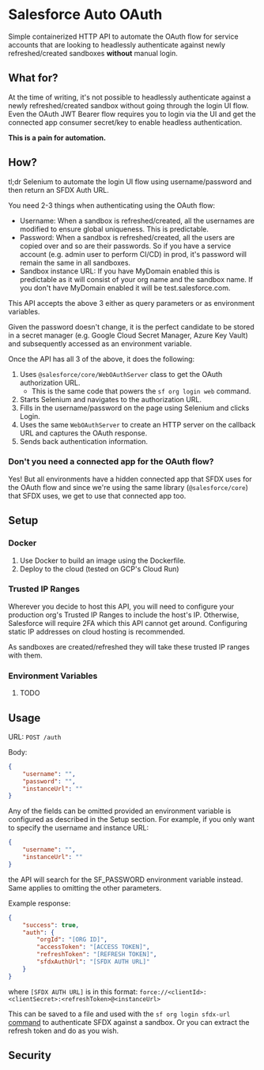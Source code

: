 # Salesforce Auto OAuth

Simple containerized HTTP API to automate the OAuth flow for service accounts that are looking to headlessly authenticate against newly refreshed/created sandboxes **without** manual login.

## What for?

At the time of writing, it's not possible to headlessly authenticate against a newly refreshed/created sandbox without going through the login UI flow. Even the OAuth JWT Bearer flow requires you to login via the UI and get the connected app consumer secret/key to enable headless authentication.

**This is a pain for automation.**

## How?

tl;dr Selenium to automate the login UI flow using username/password and then return an SFDX Auth URL.

You need 2-3 things when authenticating using the OAuth flow:

* Username: When a sandbox is refreshed/created, all the usernames are modified to ensure global uniqueness. This is predictable.
* Password: When a sandbox is refreshed/created, all the users are copied over and so are their passwords. So if you have a service account (e.g. admin user to perform CI/CD) in prod, it's password will remain the same in all sandboxes.
* Sandbox instance URL: If you have MyDomain enabled this is predictable as it will consist of your org name and the sandbox name. If you don't have MyDomain enabled it will be test.salesforce.com.

This API accepts the above 3 either as query parameters or as environment variables.

Given the password doesn't change, it is the perfect candidate to be stored in a secret manager (e.g. Google Cloud Secret Manager, Azure Key Vault) and subsequently accessed as an environment variable.

Once the API has all 3 of the above, it does the following:

1. Uses `@salesforce/core/WebOAuthServer` class to get the OAuth authorization URL.
    * This is the same code that powers the `sf org login web` command.
2. Starts Selenium and navigates to the authorization URL.
3. Fills in the username/password on the page using Selenium and clicks Login.
4. Uses the same `WebOAuthServer` to create an HTTP server on the callback URL and captures the OAuth response.
5. Sends back authentication information.

### Don't you need a connected app for the OAuth flow?

Yes! But all environments have a hidden connected app that SFDX uses for the OAuth flow and since we're using the same library (`@salesforce/core`) that SFDX uses, we get to use that connected app too.

## Setup

### Docker

1. Use Docker to build an image using the Dockerfile.
2. Deploy to the cloud (tested on GCP's Cloud Run)

### Trusted IP Ranges

Wherever you decide to host this API, you will need to configure your production org's Trusted IP Ranges to include the host's IP. Otherwise, Salesforce will require 2FA which this API cannot get around. Configuring static IP addresses on cloud hosting is recommended.

As sandboxes are created/refreshed they will take these trusted IP ranges with them.

### Environment Variables

1. TODO


## Usage

URL: `POST /auth`

Body:
```json
{
    "username": "",
    "password": "",
    "instanceUrl": ""
}
```

Any of the fields can be omitted provided an environment variable is configured as described in the Setup section. For example, if you only want to specify the username and instance URL:

```json
{
    "username": "",
    "instanceUrl": ""
}
```

the API will search for the SF_PASSWORD environment variable instead. Same applies to omitting the other parameters.

Example response:
```json
{
    "success": true,
    "auth": {
        "orgId": "[ORG ID]",
        "accessToken": "[ACCESS TOKEN]",
        "refreshToken": "[REFRESH TOKEN]",
        "sfdxAuthUrl": "[SFDX AUTH URL]"
    }
}
```

where `[SFDX AUTH URL]` is in this format: `force://<clientId>:<clientSecret>:<refreshToken>@<instanceUrl>`

This can be saved to a file and used with the `sf org login sfdx-url` [command](https://developer.salesforce.com/docs/atlas.en-us.sfdx_cli_reference.meta/sfdx_cli_reference/cli_reference_org_commands_unified.htm#cli_reference_org_login_sfdx-url_unified) to authenticate SFDX against a sandbox. Or you can extract the refresh token and do as you wish.

## Security